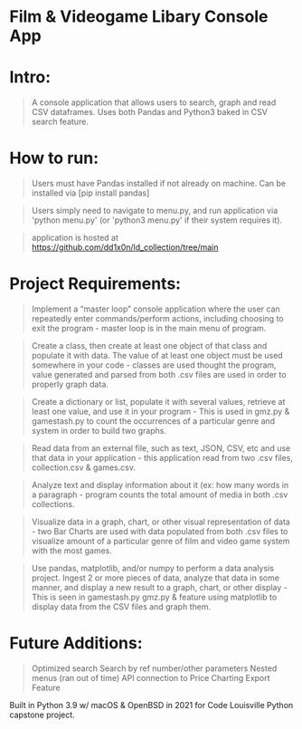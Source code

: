 # Film & Videogame Libary Console App

# Intro:

> A console application that allows users to search, graph and read CSV dataframes. Uses both Pandas and Python3 baked in CSV search feature.  

# How to run:

> Users must have Pandas installed if not already on machine. Can be installed via [pip install pandas]

> Users simply need to navigate to menu.py, and run application via 'python menu.py' (or 'python3 menu.py' if their system requires it).

> application is hosted at  https://github.com/dd1x0n/ld_collection/tree/main

# Project Requirements:

> Implement a “master loop” console application where the user can repeatedly enter commands/perform actions, including choosing to exit the program - master loop is in the main menu of program.

> Create a class, then create at least one object of that class and populate it with data. The value of at least one object must be used somewhere in your code - classes are used thought the program, value generated and parsed from both .csv files are used in order to properly graph data. 

> Create a dictionary or list, populate it with several values, retrieve at least one value, and use it in your program - This is used in gmz.py & gamestash.py to count the occurrences of a particular genre and system in order to build two graphs. 

> Read data from an external file, such as text, JSON, CSV, etc and use that data in your application - this application read from two .csv files, collection.csv & games.csv. 

> Analyze text and display information about it (ex: how many words in a paragraph - program counts the total amount of media in both .csv collections. 

> Visualize data in a graph, chart, or other visual representation of data - two Bar Charts are used with data populated from both .csv files to visualize amount of a particular genre of film and video game system with the most games. 

> Use pandas, matplotlib, and/or numpy to perform a data analysis project. Ingest 2 or more pieces of data, analyze that data in some manner, and display a new result to a graph, chart, or other display - This is seen in gamestash.py gmz.py &  feature using matplotlib to display data from the CSV files and graph them. 


# Future Additions:

> Optimized search
> Search by ref number/other parameters 
> Nested menus (ran out of time)
> API connection to Price Charting
> Export Feature 

Built in Python 3.9 w/ macOS & OpenBSD in 2021 for Code Louisville Python capstone project.
